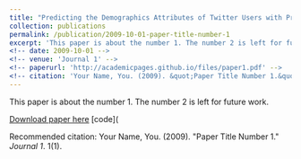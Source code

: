 ```yaml
---
title: "Predicting the Demographics Attributes of Twitter Users with Programmatic Weak Supervision"
collection: publications
permalink: /publication/2009-10-01-paper-title-number-1
excerpt: 'This paper is about the number 1. The number 2 is left for future work.'
<!-- date: 2009-10-01 -->
<!-- venue: 'Journal 1' -->
<!-- paperurl: 'http://academicpages.github.io/files/paper1.pdf' -->
<!-- citation: 'Your Name, You. (2009). &quot;Paper Title Number 1.&quot; <i>Journal 1</i>. 1(1).' -->
---
```

This paper is about the number 1. The number 2 is left for future work.

[Download paper here](http://academicpages.github.io/files/paper1.pdf)
[code](

Recommended citation: Your Name, You. (2009). "Paper Title Number 1." <i>Journal 1</i>. 1(1).
